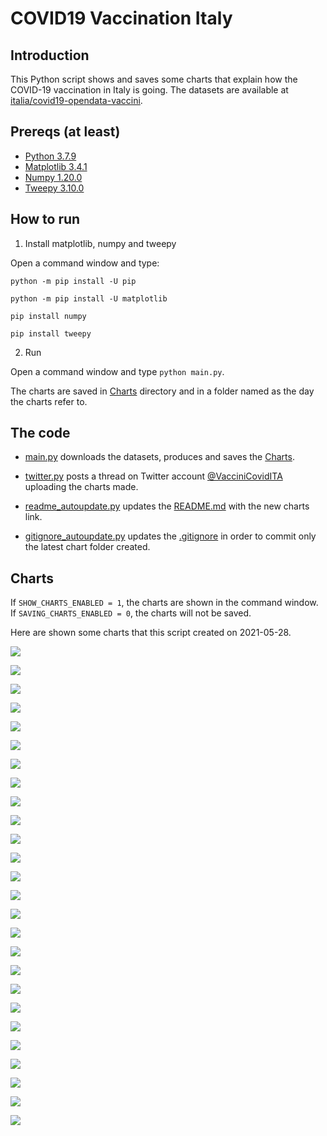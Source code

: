 # COVID19 Vaccination Italy

## Introduction

This Python script shows and saves some charts that explain how the COVID-19 vaccination in Italy is going. The datasets are available at [italia/covid19-opendata-vaccini](https://github.com/italia/covid19-opendata-vaccini).

## Prereqs (at least)
* [Python 3.7.9](https://www.python.org/) 
* [Matplotlib 3.4.1](https://pypi.org/project/matplotlib/)
* [Numpy 1.20.0](https://numpy.org/)
* [Tweepy 3.10.0](https://docs.tweepy.org/en/latest/)

## How to run 
1. Install matplotlib, numpy and tweepy

Open a command window and type:

`python -m pip install -U pip`

`python -m pip install -U matplotlib`

`pip install numpy`

`pip install tweepy`

2. Run

Open a command window and type `python main.py`. 

The charts are saved in [Charts](https://github.com/MatteoOrlandini/COVID-19-Vaccination-Italy/tree/main/Charts) directory and in a folder named as the day the charts refer to.

## The code

* [main.py](https://github.com/MatteoOrlandini/COVID-19-Vaccination-Italy/blob/main/main.py) downloads the datasets, produces and saves the [Charts](https://github.com/MatteoOrlandini/COVID-19-Vaccination-Italy/tree/main/Charts).

* [twitter.py](https://github.com/MatteoOrlandini/COVID-19-Vaccination-Italy/blob/main/twitter.py) posts a thread on Twitter account [@VacciniCovidITA](https://twitter.com/VacciniCovidITA) uploading the charts made.

* [readme_autoupdate.py](https://github.com/MatteoOrlandini/COVID-19-Vaccination-Italy/blob/main/readme_autoupdate.py) updates the [README.md](https://github.com/MatteoOrlandini/COVID-19-Vaccination-Italy/blob/main/README.md) with the new charts link.

* [gitignore_autoupdate.py](https://github.com/MatteoOrlandini/COVID-19-Vaccination-Italy/blob/main/readme_autoupdate.py) updates the [.gitignore](https://github.com/MatteoOrlandini/COVID-19-Vaccination-Italy/blob/main/.gitignore) in order to commit only the latest chart folder created.


## Charts
If `SHOW_CHARTS_ENABLED = 1`, the charts are shown in the command window. If `SAVING_CHARTS_ENABLED = 0`, the charts will not be saved.

Here are shown some charts that this script created on 2021-05-28.

![](https://github.com/MatteoOrlandini/COVID-19-Vaccination-Italy/blob/main/Charts/2021-05-28/2021-05-28-area-dosi_consegnate.png)

![](https://github.com/MatteoOrlandini/COVID-19-Vaccination-Italy/blob/main/Charts/2021-05-28/2021-05-28-area-dosi_somministrate.png)

![](https://github.com/MatteoOrlandini/COVID-19-Vaccination-Italy/blob/main/Charts/2021-05-28/2021-05-28-area-percentuale_somministrazione.png)

![](https://github.com/MatteoOrlandini/COVID-19-Vaccination-Italy/blob/main/Charts/2021-05-28/2021-05-28-fascia_anagrafica-prima_dose.png)

![](https://github.com/MatteoOrlandini/COVID-19-Vaccination-Italy/blob/main/Charts/2021-05-28/2021-05-28-fascia_anagrafica-seconda_dose.png)

![](https://github.com/MatteoOrlandini/COVID-19-Vaccination-Italy/blob/main/Charts/2021-05-28/2021-05-28-fascia_anagrafica-sesso_femminile.png)

![](https://github.com/MatteoOrlandini/COVID-19-Vaccination-Italy/blob/main/Charts/2021-05-28/2021-05-28-fascia_anagrafica-sesso_maschile-sesso_femminile.png)

![](https://github.com/MatteoOrlandini/COVID-19-Vaccination-Italy/blob/main/Charts/2021-05-28/2021-05-28-fascia_anagrafica-sesso_maschile.png)

![](https://github.com/MatteoOrlandini/COVID-19-Vaccination-Italy/blob/main/Charts/2021-05-28/2021-05-28-fascia_anagrafica-totale.png)

![](https://github.com/MatteoOrlandini/COVID-19-Vaccination-Italy/blob/main/Charts/2021-05-28/2021-05-28-giorni-dosi_giornaliere.png)

![](https://github.com/MatteoOrlandini/COVID-19-Vaccination-Italy/blob/main/Charts/2021-05-28/2021-05-28-giorni-dosi_totali.png)

![](https://github.com/MatteoOrlandini/COVID-19-Vaccination-Italy/blob/main/Charts/2021-05-28/2021-05-28-giorni-fascia_anagrafica-16-19.png)

![](https://github.com/MatteoOrlandini/COVID-19-Vaccination-Italy/blob/main/Charts/2021-05-28/2021-05-28-giorni-fascia_anagrafica-20-29.png)

![](https://github.com/MatteoOrlandini/COVID-19-Vaccination-Italy/blob/main/Charts/2021-05-28/2021-05-28-giorni-fascia_anagrafica-30-39.png)

![](https://github.com/MatteoOrlandini/COVID-19-Vaccination-Italy/blob/main/Charts/2021-05-28/2021-05-28-giorni-fascia_anagrafica-40-49.png)

![](https://github.com/MatteoOrlandini/COVID-19-Vaccination-Italy/blob/main/Charts/2021-05-28/2021-05-28-giorni-fascia_anagrafica-50-59.png)

![](https://github.com/MatteoOrlandini/COVID-19-Vaccination-Italy/blob/main/Charts/2021-05-28/2021-05-28-giorni-fascia_anagrafica-60-69.png)

![](https://github.com/MatteoOrlandini/COVID-19-Vaccination-Italy/blob/main/Charts/2021-05-28/2021-05-28-giorni-fascia_anagrafica-70-79.png)

![](https://github.com/MatteoOrlandini/COVID-19-Vaccination-Italy/blob/main/Charts/2021-05-28/2021-05-28-giorni-fascia_anagrafica-80-89.png)

![](https://github.com/MatteoOrlandini/COVID-19-Vaccination-Italy/blob/main/Charts/2021-05-28/2021-05-28-giorni-fascia_anagrafica-90+.png)

![](https://github.com/MatteoOrlandini/COVID-19-Vaccination-Italy/blob/main/Charts/2021-05-28/2021-05-28-giorni-fornitore-Janssen.png)

![](https://github.com/MatteoOrlandini/COVID-19-Vaccination-Italy/blob/main/Charts/2021-05-28/2021-05-28-giorni-fornitore-Moderna.png)

![](https://github.com/MatteoOrlandini/COVID-19-Vaccination-Italy/blob/main/Charts/2021-05-28/2021-05-28-giorni-fornitore-Pfizer-BioNTech.png)

![](https://github.com/MatteoOrlandini/COVID-19-Vaccination-Italy/blob/main/Charts/2021-05-28/2021-05-28-giorni-fornitore-Vaxzevria%20(AstraZeneca).png)

![](https://github.com/MatteoOrlandini/COVID-19-Vaccination-Italy/blob/main/Charts/2021-05-28/2021-05-28-giorni-prima_dose-seconda_dose-barre.png)

![](https://github.com/MatteoOrlandini/COVID-19-Vaccination-Italy/blob/main/Charts/2021-05-28/2021-05-28-giorni-prima_dose-seconda_dose.png)

